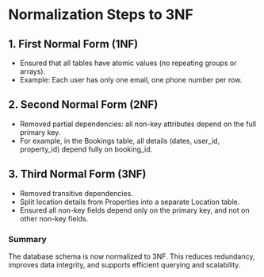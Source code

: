 # Normalization Steps to 3NF

## 1. First Normal Form (1NF)
- Ensured that all tables have atomic values (no repeating groups or arrays).
- Example: Each user has only one email, one phone number per row.

## 2. Second Normal Form (2NF)
- Removed partial dependencies: all non-key attributes depend on the full primary key.
- For example, in the Bookings table, all details (dates, user_id, property_id) depend fully on booking_id.

## 3. Third Normal Form (3NF)
- Removed transitive dependencies.
- Split location details from Properties into a separate Location table.
- Ensured all non-key fields depend only on the primary key, and not on other non-key fields.

### Summary
The database schema is now normalized to 3NF. This reduces redundancy, improves data integrity, and supports efficient querying and scalability.
